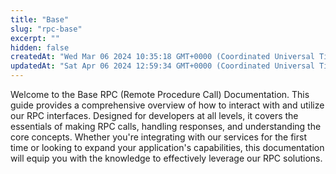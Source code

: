 ```yaml
---
title: "Base"
slug: "rpc-base"
excerpt: ""
hidden: false
createdAt: "Wed Mar 06 2024 10:35:18 GMT+0000 (Coordinated Universal Time)"
updatedAt: "Sat Apr 06 2024 12:59:34 GMT+0000 (Coordinated Universal Time)"
---
```


Welcome to the Base RPC (Remote Procedure Call) Documentation. This guide provides a comprehensive overview of how to interact with and utilize our RPC interfaces. Designed for developers at all levels, it covers the essentials of making RPC calls, handling responses, and understanding the core concepts. Whether you're integrating with our services for the first time or looking to expand your application's capabilities, this documentation will equip you with the knowledge to effectively leverage our RPC solutions.
